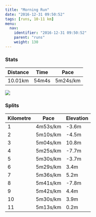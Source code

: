 ```yaml
---
title: "Morning Run"
date: "2016-12-31 09:50:52"
tags: [runs, 10-11 km]
menu:
  nav:
    identifier: "2016-12-31 09:50:52"
    parent: "runs"
    weight: 130
---
```


### Stats

| Distance | Time | Pace |
|----------|------|------|
|10.01km|54m4s|5m24s/km|

<img src='https://maps.googleapis.com/maps/api/staticmap?maptype=roadmap&path=enc:_yjeIxgvLuJ}AkBbRh@jJwAjGx@jEg@tB|Bz@mAz@GfD`CvNzAz@dKrWpCpRpElG`GdBbIjOdGxR`H|g@q@yBz@de@aBrh@l@xYbHh\lNrSkNkQgHq[iAu\|Dkd@iB}g@j@rAuGkd@kHkWuJwOoDUiEeFyEiYiIuK]qJwAi@mA}E[{IbAy@iBeAv@_Ch@ul@tHL&key=AIzaSyAfqMeaZ1CCJFGP5cWud__oZnT_Pybg-1M&size=800x800&markers=color:yellow|label:S|53.47232,-2.24909&markers=color:green|label:F|53.47276999999998,-2.24856'>

### Splits

| Kilometre | Pace | Elevation |
|------|------|-----------|
|1|4m53s/km|-3.6m|
|2|5m10s/km|-4.5m|
|3|5m04s/km|10.8m|
|4|5m25s/km|-7.7m|
|5|5m30s/km|-3.7m|
|6|5m29s/km|3.4m|
|7|5m36s/km|5.2m|
|8|5m41s/km|-7.8m|
|9|5m42s/km|4.4m|
|10|5m30s/km|3.9m|
|11|5m13s/km|0.2m|
